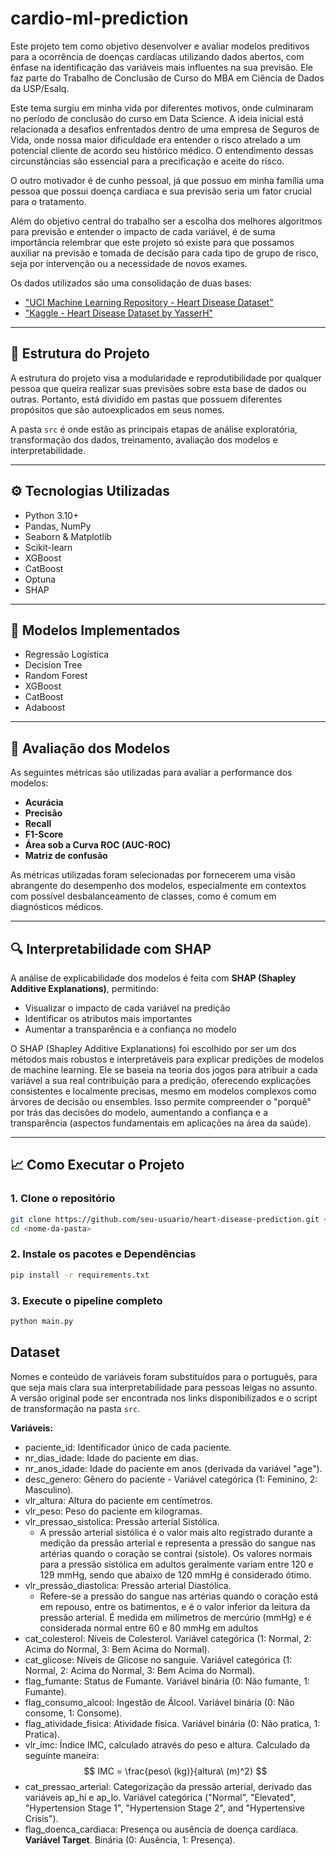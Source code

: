 # cardio-ml-prediction

Este projeto tem como objetivo desenvolver e avaliar modelos preditivos para a ocorrência de doenças cardíacas utilizando dados abertos, com ênfase na identificação das variáveis mais influentes na sua previsão. Ele faz parte do Trabalho de Conclusão de Curso do MBA em Ciência de Dados da USP/Esalq.

Este tema surgiu em minha vida por diferentes motivos, onde culminaram no período de conclusão do curso em Data Science. A ideia inicial está relacionada a desafios enfrentados dentro de uma empresa de Seguros de Vida, onde nossa maior dificuldade era entender o risco atrelado a um potencial cliente de acordo seu histórico médico. O entendimento dessas circunstâncias são essencial para a precificação e aceite do risco. 

O outro motivador é de cunho pessoal, já que possuo em minha família uma pessoa que possui doença cardíaca e sua previsão seria um fator crucial para o tratamento. 

Além do objetivo central do trabalho ser a escolha dos melhores algoritmos para previsão e entender o impacto de cada variável, é de suma importância relembrar que este projeto só existe para que possamos auxiliar na previsão e tomada de decisão para cada tipo de grupo de risco, seja por intervenção ou a necessidade de novos exames.

Os dados utilizados são uma consolidação de duas bases:
* ["UCI Machine Learning Repository - Heart Disease Dataset"](https://archive.ics.uci.edu/dataset/45/heart+disease)
* ["Kaggle - Heart Disease Dataset by YasserH"](https://www.kaggle.com/datasets/yasserh/heart-disease-dataset)

---

## 📁 Estrutura do Projeto

A estrutura do projeto visa a modularidade e reprodutibilidade por qualquer pessoa que queira realizar suas previsões sobre esta base de dados ou outras. 
Portanto, está dividido em pastas que possuem diferentes propósitos que são autoexplicados em seus nomes.

A pasta `src` é onde estão as principais etapas de análise exploratória, transformação dos dados, treinamento, avaliação dos modelos e interpretabilidade.


---

## ⚙️ Tecnologias Utilizadas

- Python 3.10+
- Pandas, NumPy
- Seaborn & Matplotlib
- Scikit-learn
- XGBoost
- CatBoost
- Optuna 
- SHAP

---

## 🧠 Modelos Implementados

- Regressão Logística
- Decision Tree
- Random Forest
- XGBoost
- CatBoost
- Adaboost

---

## 🧪 Avaliação dos Modelos

As seguintes métricas são utilizadas para avaliar a performance dos modelos:

- **Acurácia**
- **Precisão**
- **Recall**
- **F1-Score**
- **Área sob a Curva ROC (AUC-ROC)**
- **Matriz de confusão**

As métricas utilizadas foram selecionadas por fornecerem uma visão abrangente do desempenho dos modelos, especialmente em contextos com possível desbalanceamento de classes, como é comum em diagnósticos médicos.

---

## 🔍 Interpretabilidade com SHAP

A análise de explicabilidade dos modelos é feita com **SHAP (Shapley Additive Explanations)**, permitindo:
- Visualizar o impacto de cada variável na predição
- Identificar os atributos mais importantes
- Aumentar a transparência e a confiança no modelo

O SHAP (Shapley Additive Explanations) foi escolhido por ser um dos métodos mais robustos e interpretáveis para explicar predições de modelos de machine learning. Ele se baseia na teoria dos jogos para atribuir a cada variável a sua real contribuição para a predição, oferecendo explicações consistentes e localmente precisas, mesmo em modelos complexos como árvores de decisão ou ensembles. Isso permite compreender o "porquê" por trás das decisões do modelo, aumentando a confiança e a transparência (aspectos fundamentais em aplicações na área da saúde).

---

## 📈 Como Executar o Projeto

### 1. Clone o repositório

```bash
git clone https://github.com/seu-usuario/heart-disease-prediction.git <nome-da-pasta>
cd <nome-da-pasta>
```

### 2. Instale os pacotes e Dependências

```bash
pip install -r requirements.txt
```

### 3. Execute o pipeline completo

```bash
python main.py
```

## Dataset

Nomes e conteúdo de variáveis foram substituídos para o português, para que seja mais clara sua interpretabilidade para pessoas leigas no assunto. A versão original pode ser encontrada nos links disponibilizados e o script de transformação na pasta `src`.

**Variáveis:**
* paciente_id: Identificador único de cada paciente.
* nr_dias_idade: Idade do paciente em dias.
* nr_anos_idade: Idade do paciente em anos (derivada da variável "age").
* desc_genero: Gênero do paciente - Variável categórica (1: Feminino, 2: Masculino).
* vlr_altura: Altura do paciente em centímetros.
* vlr_peso: Peso do paciente em kilogramas.
* vlr_pressao_sistolica: Pressão arterial Sistólica.
    * A pressão arterial sistólica é o valor mais alto registrado durante a medição da pressão arterial e representa a pressão do sangue nas artérias quando o coração se contrai (sístole). Os valores normais para a pressão sistólica em adultos geralmente variam entre 120 e 129 mmHg, sendo que abaixo de 120 mmHg é considerado ótimo. 
* vlr_pressão_diastolica: Pressão arterial Diastólica.
    * Refere-se a pressão do sangue nas artérias quando o coração está em repouso, entre os batimentos, e é o valor inferior da leitura da pressão arterial. É medida em milímetros de mercúrio (mmHg) e é considerada normal entre 60 e 80 mmHg em adultos
* cat_colesterol: Níveis de Colesterol. Variável categórica (1: Normal, 2: Acima do Normal, 3: Bem Acima do Normal).
* cat_glicose: Níveis de Glicose no sanguie. Variável categórica (1: Normal, 2: Acima do Normal, 3: Bem Acima do Normal).
* flag_fumante: Status de Fumante. Variável binária (0: Não fumante, 1: Fumante).
* flag_consumo_alcool: Ingestão de Álcool. Variável binária (0: Não consome, 1: Consome).
* flag_atividade_fisica: Atividade física. Variável binária (0: Não pratica, 1: Pratica).
* vlr_imc: Índice IMC, calculado através do peso e altura. Calculado da seguinte maneira: 
$$
IMC = \frac{peso\ (kg)}{altura\ (m)^2}
$$
* cat_pressao_arterial: Categorização da pressão arterial, derivado das variáveis ap_hi e ap_lo. Variável categórica ("Normal", "Elevated", "Hypertension Stage 1", "Hypertension Stage 2", and "Hypertensive Crisis").
* flag_doenca_cardiaca: Presença ou ausência de doença cardíaca. **Variável Target**. Binária (0: Ausência, 1: Presença).